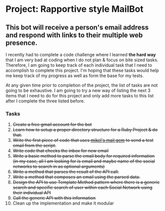 # Project: Rapportive style MailBot #

## This bot will receive a person's email address and respond with links to their multiple web presence. #

I recently had to complete a code challenge where I learned **the hard way** that
I am very bad at coding when I do not plan & focus on bite sized tasks. Therefore,
I am going to keep track of each individual task that I need to accomplish
to complete this project. I'm hoping that these tasks would help me keep track
of my progress as well as form the base for my tests.

At any given time prior to completion of the project, the list of tasks are not
going to be exhaustive. I am going to try a new way of listing the next 3 items that
I need to do for this project and only add more tasks to this list after I complete the
three listed before.

### Tasks ###

1.  <strike>Create a free gmail account for the bot</strike>
2.  <strike>Learn how to setup a proper directory structure for a Ruby Project & do that.</strike>
3.  <strike>Write the first piece of code that uses [mikel's mail gem](http://github.com/mikel/mail) to send a test email from the script.</strike>
4.  <strike>Write code that checks the inbox for new email</strike>
5.  <strike>Write a basic method to parse the email body for required information (in my case, all I am looking for is email and maybe name of the social networks to search in as optional arguments)</strike>
6.  <strike>Write a method that parses the result of the API call.</strike>
7.  <strike>Write a method that composes an email using the parsed data.</strike>
8.  <strike>Design the API to use Template Method pattern where there is a generic search and specific search of user within each Social Network using their individual API</strike>
9.  <strike>Call the generic API with this information</strike>
10. Clean up the implementation and make it modular
